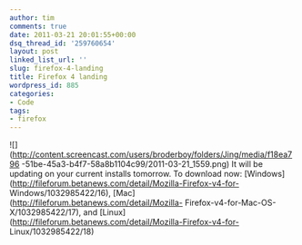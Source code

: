 ```yaml
---
author: tim
comments: true
date: 2011-03-21 20:01:55+00:00
dsq_thread_id: '259760654'
layout: post
linked_list_url: ''
slug: firefox-4-landing
title: Firefox 4 landing
wordpress_id: 885
categories:
- Code
tags:
- firefox
---
```


![](http://content.screencast.com/users/broderboy/folders/Jing/media/f18ea796
-51be-45a3-b4f7-58a8b1104c99/2011-03-21_1559.png) It will be updating on your
current installs tomorrow. To download now:
[Windows](http://fileforum.betanews.com/detail/Mozilla-Firefox-v4-for-
Windows/1032985422/16), [Mac](http://fileforum.betanews.com/detail/Mozilla-
Firefox-v4-for-Mac-OS-X/1032985422/17), and
[Linux](http://fileforum.betanews.com/detail/Mozilla-Firefox-v4-for-
Linux/1032985422/18)

